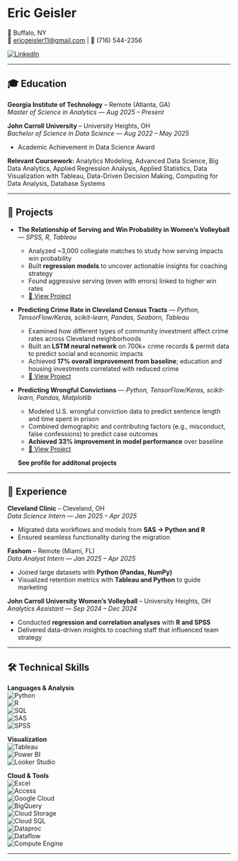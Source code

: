 # Eric Geisler

📍 Buffalo, NY  
📧 [ericgeisler11@gmail.com](mailto:ericgeisler11@gmail.com) | 📱 (716) 544-2356 <br>

[![LinkedIn](https://img.shields.io/badge/LinkedIn-0A66C2?style=for-the-badge&logo=linkedin&logoColor=white)](https://linkedin.com/in/ericgeisler/)

---

## 🎓 Education  

**Georgia Institute of Technology** – Remote (Atlanta, GA)  
*Master of Science in Analytics* — *Aug 2025 – Present*  

**John Carroll University** – University Heights, OH  
*Bachelor of Science in Data Science* — *Aug 2022 – May 2025*    
- Academic Achievement in Data Science Award  

**Relevant Coursework:** Analytics Modeling, Advanced Data Science, Big Data Analytics, Applied Regression Analysis, Applied Statistics, Data Visualization with Tableau, Data-Driven Decision Making, Computing for Data Analysis, Database Systems

---

## 📂 Projects  

- **The Relationship of Serving and Win Probability in Women’s Volleyball** — *SPSS, R, Tableau*
  
  - Analyzed ~3,000 collegiate matches to study how serving impacts win probability  
  - Built **regression models** to uncover actionable insights for coaching strategy  
  - Found aggressive serving (even with errors) linked to higher win rates  
  - [🔗 View Project](https://github.com/Eric-Geisler/Serving-and-Serve-Receiving-Volleyball-Project)
 
- **Predicting Crime Rate in Cleveland Census Tracts** — *Python, TensorFlow/Keras, scikit-learn, Pandas, Seaborn, Tableau*
  
  - Examined how different types of community investment affect crime rates across Cleveland neighborhoods  
  - Built an **LSTM neural network** on 700k+ crime records & permit data to predict social and economic impacts  
  - Achieved **17% overall improvement from baseline**; education and housing investments correlated with reduced crime  
  - [🔗 View Project](https://github.com/Eric-Geisler/Predicting-Crime-in-Cleveland-Project)
  
- **Predicting Wrongful Convictions** — *Python, TensorFlow/Keras, scikit-learn, Pandas, Matplotlib*
  
  - Modeled U.S. wrongful conviction data to predict sentence length and time spent in prison  
  - Combined demographic and contributing factors (e.g., misconduct, false confessions) to predict case outcomes  
  - **Achieved 33% improvement in model performance** over baseline  
  - [🔗 View Project](https://github.com/Eric-Geisler/Predicting-Wrongful-Convictions-Project)
 
  **See profile for additonal projects**

---

## 💼 Experience  

**Cleveland Clinic** – Cleveland, OH  
*Data Science Intern* — *Jan 2025 – Apr 2025*  
- Migrated data workflows and models from **SAS → Python and R**  
- Ensured seamless functionality during the migration  

**Fashom** – Remote (Miami, FL)  
*Data Analyst Intern* — *Jan 2025 – Apr 2025*  
- Joined large datasets with **Python (Pandas, NumPy)**  
- Visualized retention metrics with **Tableau and Python** to guide marketing  

**John Carroll University Women’s Volleyball** – University Heights, OH  
*Analytics Assistant* — *Sep 2024 – Dec 2024*  
- Conducted **regression and correlation analyses** with **R and SPSS**  
- Delivered data-driven insights to coaching staff that influenced team strategy 

---

## 🛠️ Technical Skills  

**Languages & Analysis**  
![Python](https://img.shields.io/badge/Python-3776AB?style=for-the-badge&logo=python&logoColor=white)  
![R](https://img.shields.io/badge/R-276DC3?style=for-the-badge&logo=r&logoColor=white)  
![SQL](https://img.shields.io/badge/SQL-336791?style=for-the-badge&logo=postgresql&logoColor=white)  
![SAS](https://img.shields.io/badge/SAS-004B87?style=for-the-badge&logo=sas&logoColor=white)  
![SPSS](https://img.shields.io/badge/SPSS-052FAD?style=for-the-badge&logo=ibm&logoColor=white)  

**Visualization**  
![Tableau](https://img.shields.io/badge/Tableau-E97627?style=for-the-badge&logo=tableau&logoColor=white)  
![Power BI](https://img.shields.io/badge/Power%20BI-F2C811?style=for-the-badge&logo=powerbi&logoColor=black)  
![Looker Studio](https://img.shields.io/badge/Looker%20Studio-4285F4?style=for-the-badge&logo=looker&logoColor=white)  

**Cloud & Tools**  
![Excel](https://img.shields.io/badge/Excel-217346?style=for-the-badge&logo=microsoftexcel&logoColor=white)  
![Access](https://img.shields.io/badge/Access-A4373A?style=for-the-badge&logo=microsoftaccess&logoColor=white)  
![Google Cloud](https://img.shields.io/badge/Google%20Cloud-4285F4?style=for-the-badge&logo=googlecloud&logoColor=white)  
![BigQuery](https://img.shields.io/badge/BigQuery-669DF6?style=for-the-badge&logo=googlebigquery&logoColor=white)  
![Cloud Storage](https://img.shields.io/badge/Cloud%20Storage-1a73e8?style=for-the-badge&logo=googlecloud&logoColor=white)  
![Cloud SQL](https://img.shields.io/badge/Cloud%20SQL-4285F4?style=for-the-badge&logo=googlecloud&logoColor=white)  
![Dataproc](https://img.shields.io/badge/Dataproc-4285F4?style=for-the-badge&logo=googlecloud&logoColor=white)  
![Dataflow](https://img.shields.io/badge/Dataflow-4285F4?style=for-the-badge&logo=googlecloud&logoColor=white)  
![Compute Engine](https://img.shields.io/badge/Compute%20Engine-4285F4?style=for-the-badge&logo=googlecloud&logoColor=white)  
 

---

